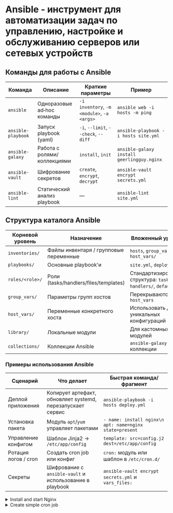 # Ansible - инструмент для автоматизации задач по управлению, настройке и обслуживанию серверов или сетевых устройств

## Команды для работы с Ansible

| Команда | Описание | Краткие параметры | Пример |
|---|---|---|---|
| `ansible` | Одноразовые ad‑hoc команды | `-i inventory`, `-m <module>`, `-a <args>` | `ansible web -i hosts -m ping` |
| `ansible-playbook` | Запуск playbook (yaml) | `-i`, `--limit`, `--check`, `--diff` | `ansible-playbook -i hosts site.yml` |
| `ansible-galaxy` | Работа с ролями/коллекциями | `install`, `init` | `ansible-galaxy install geerlingguy.nginx` |
| `ansible-vault` | Шифрование секретов | `create`, `encrypt`, `decrypt` | `ansible-vault encrypt secrets.yml` |
| `ansible-lint` | Статический анализ playbook | — | `ansible-lint site.yml` |

## Структура каталога Ansible

| Корневой уровень | Назначение | Вложенный уровень |
|---|---|---|
| `inventories/` | Файлы инвентаря / групповые переменные | `hosts`, `group_vars/`, `host_vars/` |
| `playbooks/` | Основные playbook'и | `site.yml`, `deploy.yml` |
| `roles/<role>/` | Роли (tasks/handlers/files/templates) | Стандартизированная структура: `tasks/`, `handlers/`, `defaults/` |
| `group_vars/` | Параметры групп хостов | Перекрываются `host_vars` |
| `host_vars/` | Переменные конкретного хоста | Использовать для уникальных конфигураций |
| `library/` | Локальные модули | Для кастомных модулей |
| `collections/` | Коллекции Ansible | `ansible-galaxy` коллекции |

### Примеры использования Ansible

| Сценарий | Что делает | Быстрая команда/фрагмент |
|---|---|---|
| Деплой приложения | Копирует артефакт, обновляет systemd, перезапускает сервис | `ansible-playbook -i hosts deploy.yml` |
| Установка пакета | Модуль `apt`/`yum` управляет пакетами | `- name: install nginx\n  apt: name=nginx state=present` |
| Управление конфигом | Шаблон Jinja2 → `/etc/app/config` | `template: src=config.j2 dest=/etc/app/config` |
| Ротация логов / cron | Создать cron job или конфиг | `cron:` модуль или шаблон в `/etc/cron.d/` |
| Секреты | Шифрование с `ansible-vault` и использование в playbook | `ansible-vault encrypt secrets.yml` и `vars_files:` |

<details>
<summary>Install and start Nginx</summary>
```yaml
- name: Install and start Nginx on web servers
  hosts: web
  become: true

  tasks:
    - name: Update apt cache (Debian/Ubuntu)
      apt:
        update_cache: yes
      when: ansible_os_family == "Debian"

    - name: Ensure Nginx is installed
      apt:
        name: nginx
        state: present
      when: ansible_os_family == "Debian"

    - name: Ensure Nginx service is enabled and running
      service:
        name: nginx
        state: started
        enabled: yes
```
</details>

<details>
<summary>Deploy simple app binary</summary>
```yaml
- name: Deploy simple app binary and systemd service
  hosts: app
  become: true
  vars:
    app_name: myapp
    deploy_dir: /opt/myapp

  tasks:
    - name: Create deploy directory
      file:
        path: "{{ deploy_dir }}"
        state: directory
        owner: root
        group: root
        mode: "0755"

    - name: Copy application binary
      copy:
        src: files/myapp          # локальный файл в ansible/files/
        dest: "{{ deploy_dir }}/{{ app_name }}"
        mode: "0755"

    - name: Upload systemd unit from template
      template:
        src: templates/myapp.service.j2
        dest: /etc/systemd/system/{{ app_name }}.service
        mode: "0644"

    - name: Reload systemd
      command: systemctl daemon-reload
      args:
        warn: false

    - name: Ensure app service is started and enabled
      systemd:
        name: "{{ app_name }}"
        state: started
        enabled: yes
```

</details>

<details>
<summary>Create simple cron job</summary>
```yaml
- name: Create simple cron job on target hosts
  hosts: utils
  become: true

  tasks:
    - name: Ensure daily backup cron exists
      cron:
        name: "daily-db-backup"
        user: root
        minute: "30"
        hour: "2"
        job: "/usr/local/bin/db-backup.sh >> /var/log/db-backup.log 2>&1"
```
</details>
